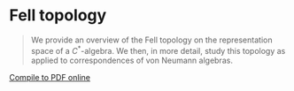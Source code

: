 # Fell topology

> We provide an overview of the Fell topology on the representation space of a
$C^*$-algebra.  We then, in more detail, study this topology as applied to
correspondences of von Neumann algebras.

[Compile to PDF online]()